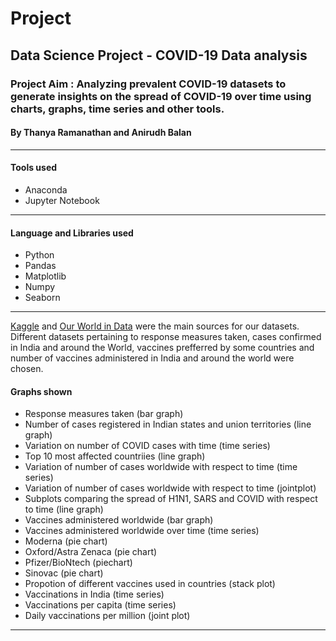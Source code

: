 # Project
## Data Science Project - COVID-19 Data analysis
### Project Aim : Analyzing prevalent COVID-19 datasets to generate insights on the spread of COVID-19 over time using charts, graphs, time series and other tools.
#### By Thanya Ramanathan and Anirudh Balan
---

#### Tools used
- Anaconda
- Jupyter Notebook
---
#### Language and Libraries used
- Python
- Pandas
- Matplotlib
- Numpy 
- Seaborn
---

[Kaggle](https://www.kaggle.com/) and [Our World in Data](https://ourworldindata.org/) were the main sources for our datasets.  
Different datasets pertaining to response measures taken, cases confirmed in India and around the World, vaccines prefferred by some countries and number of vaccines administered in India and around the world were chosen.

#### Graphs shown
- Response measures taken (bar graph)
- Number of cases registered in Indian states and union territories (line graph)
- Variation on number of COVID cases with time (time series)
- Top 10 most affected countriies (line graph)
- Variation of number of cases worldwide with respect to time (time series)
- Variation of number of cases worldwide with respect to time (jointplot)
- Subplots comparing the spread of H1N1, SARS and COVID with respect to time (line graph)
- Vaccines administered worldwide (bar graph)
- Vaccines administered worldwide over time (time series)
- Moderna (pie chart)
- Oxford/Astra Zenaca (pie chart)
- Pfizer/BioNtech (piechart)
- Sinovac (pie chart)
- Propotion of different vaccines used in countries (stack plot)
- Vaccinations in India (time series)
- Vaccinations per capita (time series)
- Daily vaccinations per million (joint plot)
---
